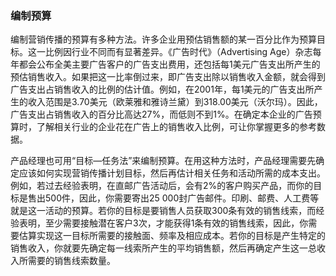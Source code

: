 ### 编制预算

编制营销传播的预算有多种方法。许多企业用预估销售额的某一百分比作为预算目标。这一比例因行业不同而有显著差异。《广告时代》（Advertising Age）杂志每年都会公布全美主要广告客户的广告支出费用，还包括每1美元广告支出所产生的预估销售收入。如果把这一比率倒过来，即广告支出除以销售收入金额，就会得到广告支出占销售收入的比例的估计值。例如，在2001年，每1美元的广告支出所产生的收入范围是3.70美元（欧莱雅和雅诗兰黛）到318.00美元（沃尔玛）。因此，广告支出占销售收入的百分比高达27%，而低则不到1%。在确定本企业的广告预算时，了解相关行业的企业花在广告上的销售收入比例，可让你掌握更多的参考数据。

产品经理也可用“目标—任务法”来编制预算。在用这种方法时，产品经理需要先确定应该如何实现营销传播计划目标，然后再估计相关任务和活动所需的成本支出。例如，若过去经验表明，在直邮广告活动后，会有2%的客户购买产品，而你的目标是售出500件，因此，你需要寄出25 000封广告邮件。印刷、邮费、人工费等就是这一活动的预算。若你的目标是要销售人员获取300条有效的销售线索，而经验表明，至少需要接触潜在客户3次，才能获得1条有效的销售线索，因此，你需要估算实现这一目标所需要的接触面、频率及相应成本。若你的目标是产生特定的销售收入，你就要先确定每一线索所产生的平均销售额，然后再确定产生这一总收入所需要的销售线索数量。
